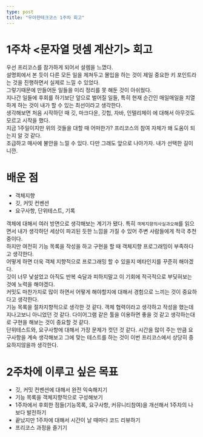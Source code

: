 ```yaml
---
type: post
title: "우아한테크코스 1주차 회고"
---
```


# 1주차 <문자열 덧셈 계산기> 회고

우선 프리코스를 참가하게 되어서 설렘을 느꼈다.  
설명회에서 본 듯이 다른 모든 일을 제쳐두고 몰입을 하는 것이 제일 중요한 키 포인트라는 것을 진행하면서 실제로 느낄 수 있었다.  
그렇기때문에 만들어둔 일들을 미리 정리를 못 해둔 것이 아쉬웠다.  
지나간 일들에 후회를 하기보단 앞으로 벌어질 일들, 특히 현재 순간인 매일매일을 치열하게 하는 것이 내가 할 수 있는 최선이라고 생각한다.  
생각해보면 처음 시작하던 때 깃, 마크다운, 깃헙, 자바, 인텔리제이 에 대해서 아무것도 모르고 시작을 했다.  
지금 1주일이지만 위의 것들을 대할 때 어떠한가? 프리코스의 참여 자체가 왜 도움이 되는지 알 것 같다.  
조급하고 매사에 불안을 느낄 수 있다. 다만 그래도 앞으로 나아가자. 내가 선택한 길이니깐. 

# 배운 점

- 객체지향
- 깃, 커밋 컨벤션
- 요구사항, 단위테스트, 기록

객체에 대해서 여러 방면으로 생각해보는 계기가 됐다. 특히 `객체지향의사실과오해`를 읽으면서 내가 생각하던 세상이 파괴된 듯한 느낌을 가질 수 있어 주변 사람들에게 적극 추천중이다.   
하지만 여전히 기능 목록을 작성을 하고 구현을 할 때 객체지향 프로그래밍이 부족하다고 생각한다.  
어떻게 하면 더욱 객체 지향적으로 프로그래밍 할 수 있을지 메타인지를 꾸준히 해야겠다.  
깃이 너무 낯설었고 아직도 반복 숙달과 피하지말고 이 기회에 적극적으로 부딪혀보는 것에 노력을 해야겠다.  
커밋도 마찬가지로 많이 하면서 어떻게 해야할지에 대해서 경험으로 느끼는 것이 중요하다고 생각한다.  
기능 목록을 절차지향적으로 생각한 것 같다. 객체 협력이라고 생각하고 작성을 했는데 지나고보니 아니었던 것 같다. 다이어그램 같은 툴을 이용하면 좋을 것 같고 생각하는대로 구현을 해보는 것이 중요할 것 같다.    
단위테스트와, 요구사항에 대해서 가장 문제가 컷던 것 같다. 시간을 많이 주는 만큼 요구사항을 계속 생각해보고 그에 맞는 테스트를 하는 것이 이번 프리코스에서 상당히 중요하지않을까 생각한다.  

# 2주차에 이루고 싶은 목표

- 깃, 커밋 컨벤션에 대해서 완전 익숙해지기 
- 기능 목록을 객체지향적으로 구성해보기
- 1주차에서 후회한 점들(기능목록, 요구사항, 커뮤니티참여)을 개선해서 1주차의 나보다 발전하기
- 끝났지만 1주차에 대해서 시간이 날 때마다 코드 리뷰하기
- 프리코스 과정을 즐기기




